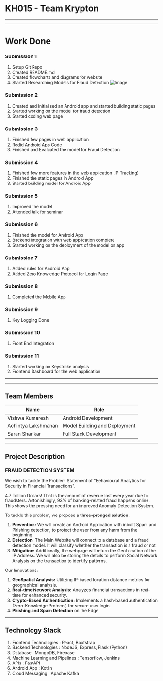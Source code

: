 # KH015 - Team Krypton


***
***
# Work Done
### Submission 1
1. Setup Git Repo
2. Created README.md
3. Created flowcharts and diagrams for website
4. Started Researching Models for Fraud Detection
![Image](https://github.com/Vishwa-docs/KH015_Krypton-Kochi_Hackathon/blob/main/Resources/Model%20Design.png)

### Submission 2
1. Created and Initialised an Android app and started building static pages
2. Started working on the model for fraud detection
3. Started coding web page

### Submission 3
1. Finished few pages in web application
2. Redid Android App Code
3. Finished and Evaluated the model for Fraud Detection

### Submission 4
1. Finished few more features in the web application (IP Tracking)
2. Finished the static pages in Android App
3. Started building model for Android App

### Submission 5
1. Improved the model
2. Attended talk for seminar

### Submission 6
1. Finished the model for Android App
2. Backend integration with web application complete
3. Started working on the deployment of the model on app

### Submission 7
1. Added rules for Android App
2. Added Zero Knowledge Protocol for Login Page

### Submission 8
1. Completed the Mobile App

### Submission 9
1. Key Logging Done

### Submission 10
1. Front End Integration

### Submission 11
1. Started working on Keystroke analysis
2. Frontend Dashboard for the web application


***
***
## Team Members
| Name                | Role                         |
|---------------------|------------------------------|
| Vishwa Kumaresh     | Android Development          |
| Achintya Lakshmanan | Model Building and Deployment |
| Saran Shankar       | Full Stack Development       |

***
## Project Description
### **FRAUD DETECTION SYSTEM**
We wish to tackle the Problem Statement of "Behavioural Analytics for Security in Financial Transactions".

4.7 Trillion Dollars! That is the amount of revenue lost every year due to fraudsters. Astonishingly, 93% of banking-related fraud happens online. This shows the pressing need for an improved Anomaly Detection System. 

To tackle this problem, we propose a **three-pronged solution**: 
1. **Prevention:** We will create an Android Application with inbuilt Spam and Phishing detection, to protect the user from any harm from the beginning. 
2. **Detection:** The Main Website will connect to a database and a fraud detection model. It will classify whether the transaction is a fraud or not 
3. **Mitigation:** Additionally, the webpage will return the GeoLocation of the IP Address. We will also be storing the details to perform Social Network Analysis on the transaction to identify patterns. 

Our Innovations: 
1. **GeoSpatial Analysis:** Utilizing IP-based location distance metrics for geographical analysis. 
2. **Real-time Network Analysis:** Analyzes financial transactions in real-time for enhanced security. 
3. **Crypto-Based Authentication:** Implements a hash-based authentication (Zero-Knowledge Protocol) for secure user login. 
4. **Phishing and Spam Detection** on the Edge

***
## Technology Stack
1. Frontend Technologies : React, Bootstrap 
2. Backend Technologies : NodeJS, Express, Flask (Python) 
3. Database : MongoDB, Firebase 
4. Machine Learning and Pipelines : Tensorflow, Jenkins 
5. APIs : FastAPI
6. Android App : Kotlin
7. Cloud Messaging : Apache Kafka